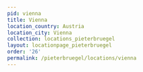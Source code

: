 ```yaml
---
pid: vienna
title: Vienna
location_country: Austria
location_city: Vienna
collection: locations_pieterbruegel
layout: locationpage_pieterbruegel
order: '26'
permalink: /pieterbruegel/locations/vienna
---
```

